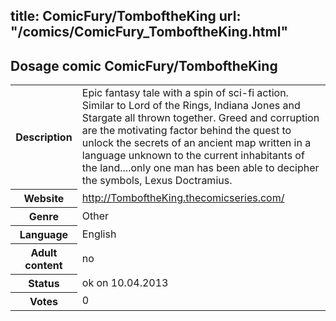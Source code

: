 title: ComicFury/TomboftheKing
url: "/comics/ComicFury_TomboftheKing.html"
---
Dosage comic ComicFury/TomboftheKing
-----------------------------------------

<table class="comicinfo">
<tr>
<th>Description</th><td>Epic fantasy tale with a spin of sci-fi action. Similar to Lord of the Rings, Indiana Jones and Stargate all thrown together. Greed and corruption are the motivating factor behind the quest to unlock the secrets of an ancient map written in a language unknown to the current inhabitants of the land....only one man has been able to decipher the symbols, Lexus Doctramius.</td>
</tr>
<tr>
<th>Website</th><td><a href="http://TomboftheKing.thecomicseries.com/">http://TomboftheKing.thecomicseries.com/</a></td>
</tr>
<tr>
<th>Genre</th><td>Other</td>
</tr>
<tr>
<th>Language</th><td>English</td>
</tr>
<tr>
<th>Adult content</th><td>no</td>
</tr>
<tr>
<th>Status</th><td>ok on 10.04.2013</td>
</tr>
<tr>
<th>Votes</th><td>0</div></td>
</tr>
</table>
